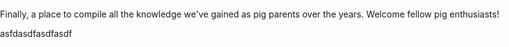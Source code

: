 <div style="position: absolute; top: 0; left: 0; width: 100%; height: 100%; background-image: url(/uploads/free-pig-wallpapers-8.jpg); background-size: cover;">
<!-- TITLE: Pigipedia -->
<!-- SUBTITLE: The official wiki for mini pig parents and enthusiasts. -->

Finally, a place to compile all the knowledge we've gained as pig parents over the years. Welcome fellow pig enthusiasts!

asfdasdfasdfasdf</div>